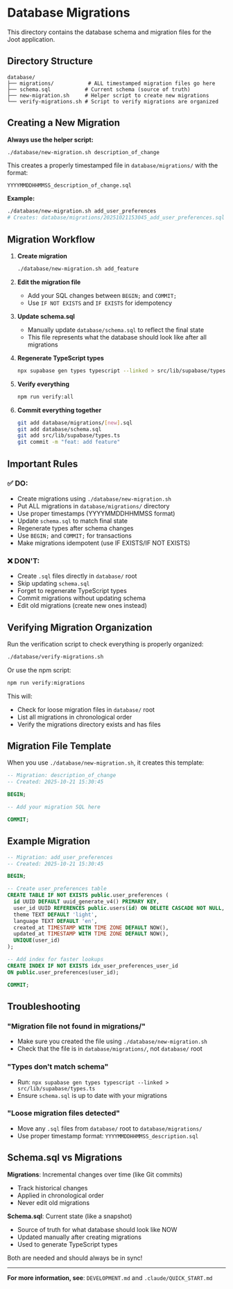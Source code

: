 # Database Migrations

This directory contains the database schema and migration files for the Joot application.

## Directory Structure

```
database/
├── migrations/           # ALL timestamped migration files go here
├── schema.sql           # Current schema (source of truth)
├── new-migration.sh     # Helper script to create new migrations
└── verify-migrations.sh # Script to verify migrations are organized
```

## Creating a New Migration

**Always use the helper script:**

```bash
./database/new-migration.sh description_of_change
```

This creates a properly timestamped file in `database/migrations/` with the format:
```
YYYYMMDDHHMMSS_description_of_change.sql
```

**Example:**
```bash
./database/new-migration.sh add_user_preferences
# Creates: database/migrations/20251021153045_add_user_preferences.sql
```

## Migration Workflow

1. **Create migration**
   ```bash
   ./database/new-migration.sh add_feature
   ```

2. **Edit the migration file**
   - Add your SQL changes between `BEGIN;` and `COMMIT;`
   - Use `IF NOT EXISTS` and `IF EXISTS` for idempotency

3. **Update schema.sql**
   - Manually update `database/schema.sql` to reflect the final state
   - This file represents what the database should look like after all migrations

4. **Regenerate TypeScript types**
   ```bash
   npx supabase gen types typescript --linked > src/lib/supabase/types.ts
   ```

5. **Verify everything**
   ```bash
   npm run verify:all
   ```

6. **Commit everything together**
   ```bash
   git add database/migrations/[new].sql
   git add database/schema.sql
   git add src/lib/supabase/types.ts
   git commit -m "feat: add feature"
   ```

## Important Rules

### ✅ DO:
- Create migrations using `./database/new-migration.sh`
- Put ALL migrations in `database/migrations/` directory
- Use proper timestamps (YYYYMMDDHHMMSS format)
- Update `schema.sql` to match final state
- Regenerate types after schema changes
- Use `BEGIN;` and `COMMIT;` for transactions
- Make migrations idempotent (use IF EXISTS/IF NOT EXISTS)

### ❌ DON'T:
- Create `.sql` files directly in `database/` root
- Skip updating `schema.sql`
- Forget to regenerate TypeScript types
- Commit migrations without updating schema
- Edit old migrations (create new ones instead)

## Verifying Migration Organization

Run the verification script to check everything is properly organized:

```bash
./database/verify-migrations.sh
```

Or use the npm script:
```bash
npm run verify:migrations
```

This will:
- Check for loose migration files in `database/` root
- List all migrations in chronological order
- Verify the migrations directory exists and has files

## Migration File Template

When you use `./database/new-migration.sh`, it creates this template:

```sql
-- Migration: description_of_change
-- Created: 2025-10-21 15:30:45

BEGIN;

-- Add your migration SQL here

COMMIT;
```

## Example Migration

```sql
-- Migration: add_user_preferences
-- Created: 2025-10-21 15:30:45

BEGIN;

-- Create user_preferences table
CREATE TABLE IF NOT EXISTS public.user_preferences (
  id UUID DEFAULT uuid_generate_v4() PRIMARY KEY,
  user_id UUID REFERENCES public.users(id) ON DELETE CASCADE NOT NULL,
  theme TEXT DEFAULT 'light',
  language TEXT DEFAULT 'en',
  created_at TIMESTAMP WITH TIME ZONE DEFAULT NOW(),
  updated_at TIMESTAMP WITH TIME ZONE DEFAULT NOW(),
  UNIQUE(user_id)
);

-- Add index for faster lookups
CREATE INDEX IF NOT EXISTS idx_user_preferences_user_id
ON public.user_preferences(user_id);

COMMIT;
```

## Troubleshooting

### "Migration file not found in migrations/"
- Make sure you created the file using `./database/new-migration.sh`
- Check that the file is in `database/migrations/`, not `database/` root

### "Types don't match schema"
- Run: `npx supabase gen types typescript --linked > src/lib/supabase/types.ts`
- Ensure `schema.sql` is up to date with your migrations

### "Loose migration files detected"
- Move any `.sql` files from `database/` root to `database/migrations/`
- Use proper timestamp format: `YYYYMMDDHHMMSS_description.sql`

## Schema.sql vs Migrations

**Migrations**: Incremental changes over time (like Git commits)
- Track historical changes
- Applied in chronological order
- Never edit old migrations

**Schema.sql**: Current state (like a snapshot)
- Source of truth for what database should look like NOW
- Updated manually after creating migrations
- Used to generate TypeScript types

Both are needed and should always be in sync!

---

**For more information, see**: `DEVELOPMENT.md` and `.claude/QUICK_START.md`
